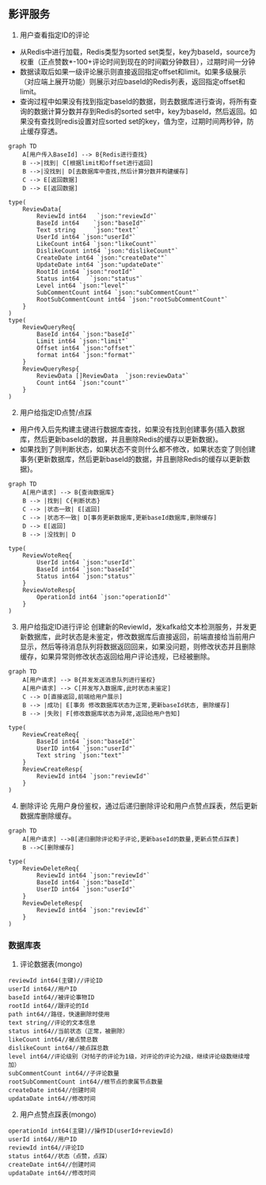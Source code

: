 ## 影评服务
1. 用户查看指定ID的评论
- 从Redis中进行加载，Redis类型为sorted set类型，key为baseId，source为权重（正点赞数*-100+评论时间到现在的时间戳分钟数目），过期时间一分钟
- 数据读取后如果一级评论展示则直接返回指定offset和limit。如果多级展示（对应端上展开功能）则展示对应baseId的Redis列表，返回指定offset和limit。
- 查询过程中如果没有找到指定baseId的数据，则去数据库进行查询，将所有查询的数据计算分数并存到Redis的sorted set中，key为baseId，然后返回。如果没有查找则redis设置对应sorted set的key，值为空，过期时间两秒钟，防止缓存穿透。
```mermaid
graph TD
    A[用户传入BaseId] --> B{Redis进行查找}
    B -->|找到| C[根据limit和offset进行返回]
    B -->|没找到| D[去数据库中查找,然后计算分数并构建缓存]
    C --> E[返回数据]
    D --> E[返回数据]
```
```api
type(
    ReviewData{
        ReviewId int64   `json:"reviewId"`
        BaseId int64    `json:"baseId"`
        Text string     `json:"text"`
        UserId int64 `json:"userId"`
        LikeCount int64 `json:"likeCount"`
        DislikeCount int64 `json:"dislikeCount"`
        CreateDate int64 `json:"createDate""`
        UpdateDate int64 `json:"updateDate"`
        RootId int64 `json:"rootId"`
        Status int64   `json:"status"`
        Level int64 `json:"level"`
        SubCommentCount int64 `json:"subCommentCount"`
        RootSubCommentCount int64 `json:"rootSubCommentCount"`
    }
)
type(
    ReviewQueryReq{
        BaseId int64 `json:"baseId"`
        Limit int64 `json:"limit"`
        Offset int64 `json:"offset"`
        format int64 `json:"format"`
    }
    ReviewQueryResp{
        ReviewData []ReviewData  `json:reviewData"`
        Count int64 `json:"count"`
    }
)
```
2. 用户给指定ID点赞/点踩
- 用户传入后先构建主键进行数据库查找，如果没有找到创建事务{插入数据库，然后更新baseId的数据，并且删除Redis的缓存以更新数据}。
- 如果找到了则判断状态，如果状态不变则什么都不修改，如果状态变了则创建事务{更新数据库，然后更新baseId的数据，并且删除Redis的缓存以更新数据}。
```mermaid
graph TD
    A[用户请求] --> B{查询数据库}
    B --> |找到| C{判断状态}
    C --> |状态一致| E[返回]
    C --> |状态不一致| D[事务更新数据库,更新baseId数据库,删除缓存]
    D --> E[返回]
    B --> |没找到| D
```
```api
type(
    ReviewVoteReq{
        UserId int64 `json:"userId"`
        BaseId int64 `json:"baseId"`
        Status int64 `json:"status"`
    }
    ReviewVoteResp{
        OperationId int64 `json:"operationId"`
    }
)
```
3. 用户给指定ID进行评论
   创建新的ReviewId，发kafka给文本检测服务，并发更新数据库，此时状态是未鉴定，修改数据库后直接返回，前端直接给当前用户显示，然后等待消息队列将数据返回回来，如果没问题，则修改状态并且删除缓存，如果异常则修改状态返回给用户评论违规，已经被删除。
```mermaid
graph TD
    A[用户请求] --> B{并发发送消息队列进行鉴权}
    A[用户请求] --> C[并发写入数据库,此时状态未鉴定]
    C --> D[直接返回,前端给用户展示]
    B --> |成功| E[事务 修改数据库状态为正常,更新baseId状态, 删除缓存]
    B --> |失败| F[修改数据库状态为异常,返回给用户告知]
```
```api
type(
    ReviewCreateReq{
        BaseId int64 `json:"baseId"`
        UserID int64 `json:"userId"`
        Text string `json:"text"`
    }
    ReviewCreateResp{
        ReviewId int64 `json:"reviewId"`
    }
)
```
4. 删除评论
   先用户身份鉴权，通过后递归删除评论和用户点赞点踩表，然后更新数据库删除缓存。
```mermaid
graph TD
    A[用户请求] -->B[递归删除评论和子评论,更新baseId的数量,更新点赞点踩表]
    B -->C[删除缓存]
```
```api
type(
    ReviewDeleteReq{
        ReviewId int64 `json:"reviewId"`
        BaseId int64 `json:"baseId"`
        UserID int64 `json:"userId"`
    }
    ReviewDeleteResp{
        ReviewId int64 `json:"reviewId"`
    }
)
```
### 数据库表
1. 评论数据表(mongo)
```mongo
reviewId int64(主键)//评论ID
userId int64//用户ID
baseId int64//被评论事物ID
rootId int64//跟评论的Id
path int64//路径，快速删除时使用
text string//评论的文本信息
status int64//当前状态（正常，被删除）
likeCount int64//被点赞总数
dislikeCount int64//被点踩总数
level int64//评论级别（对帖子的评论为1级，对评论的评论为2级，继续评论级数继续增加）
subCommentCount int64//子评论数量
rootSubCommentCount int64//根节点的隶属节点数量
createDate int64//创建时间
updataDate int64//修改时间
```
2. 用户点赞点踩表(mongo)
```mongo
operationId int64(主键)//操作ID(userId+reviewId)
userId int64//用户ID
reviewId int64//评论ID
status int64//状态（点赞，点踩）
createDate int64//创建时间
updataDate int64//修改时间
```